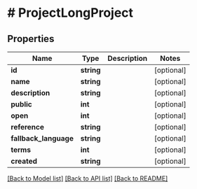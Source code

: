 # # ProjectLongProject

## Properties

Name | Type | Description | Notes
------------ | ------------- | ------------- | -------------
**id** | **string** |  | [optional]
**name** | **string** |  | [optional]
**description** | **string** |  | [optional]
**public** | **int** |  | [optional]
**open** | **int** |  | [optional]
**reference** | **string** |  | [optional]
**fallback_language** | **string** |  | [optional]
**terms** | **int** |  | [optional]
**created** | **string** |  | [optional]

[[Back to Model list]](../../README.md#models) [[Back to API list]](../../README.md#endpoints) [[Back to README]](../../README.md)
